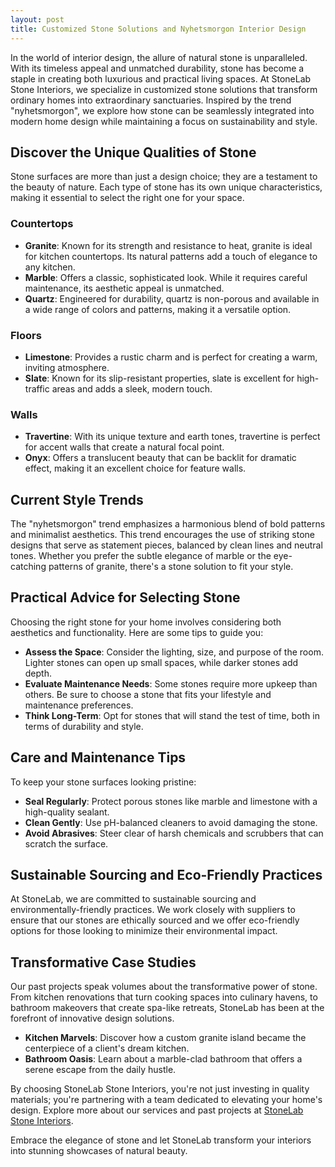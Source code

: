 ```yaml
---
layout: post
title: Customized Stone Solutions and Nyhetsmorgon Interior Design
---
```



In the world of interior design, the allure of natural stone is unparalleled. With its timeless appeal and unmatched durability, stone has become a staple in creating both luxurious and practical living spaces. At StoneLab Stone Interiors, we specialize in customized stone solutions that transform ordinary homes into extraordinary sanctuaries. Inspired by the trend "nyhetsmorgon", we explore how stone can be seamlessly integrated into modern home design while maintaining a focus on sustainability and style.

## Discover the Unique Qualities of Stone

Stone surfaces are more than just a design choice; they are a testament to the beauty of nature. Each type of stone has its own unique characteristics, making it essential to select the right one for your space.

### Countertops
- **Granite**: Known for its strength and resistance to heat, granite is ideal for kitchen countertops. Its natural patterns add a touch of elegance to any kitchen.
- **Marble**: Offers a classic, sophisticated look. While it requires careful maintenance, its aesthetic appeal is unmatched.
- **Quartz**: Engineered for durability, quartz is non-porous and available in a wide range of colors and patterns, making it a versatile option.

### Floors
- **Limestone**: Provides a rustic charm and is perfect for creating a warm, inviting atmosphere.
- **Slate**: Known for its slip-resistant properties, slate is excellent for high-traffic areas and adds a sleek, modern touch.

### Walls
- **Travertine**: With its unique texture and earth tones, travertine is perfect for accent walls that create a natural focal point.
- **Onyx**: Offers a translucent beauty that can be backlit for dramatic effect, making it an excellent choice for feature walls.

## Current Style Trends

The "nyhetsmorgon" trend emphasizes a harmonious blend of bold patterns and minimalist aesthetics. This trend encourages the use of striking stone designs that serve as statement pieces, balanced by clean lines and neutral tones. Whether you prefer the subtle elegance of marble or the eye-catching patterns of granite, there's a stone solution to fit your style.

## Practical Advice for Selecting Stone

Choosing the right stone for your home involves considering both aesthetics and functionality. Here are some tips to guide you:

- **Assess the Space**: Consider the lighting, size, and purpose of the room. Lighter stones can open up small spaces, while darker stones add depth.
- **Evaluate Maintenance Needs**: Some stones require more upkeep than others. Be sure to choose a stone that fits your lifestyle and maintenance preferences.
- **Think Long-Term**: Opt for stones that will stand the test of time, both in terms of durability and style.

## Care and Maintenance Tips

To keep your stone surfaces looking pristine:

- **Seal Regularly**: Protect porous stones like marble and limestone with a high-quality sealant.
- **Clean Gently**: Use pH-balanced cleaners to avoid damaging the stone.
- **Avoid Abrasives**: Steer clear of harsh chemicals and scrubbers that can scratch the surface.

## Sustainable Sourcing and Eco-Friendly Practices

At StoneLab, we are committed to sustainable sourcing and environmentally-friendly practices. We work closely with suppliers to ensure that our stones are ethically sourced and we offer eco-friendly options for those looking to minimize their environmental impact.

## Transformative Case Studies

Our past projects speak volumes about the transformative power of stone. From kitchen renovations that turn cooking spaces into culinary havens, to bathroom makeovers that create spa-like retreats, StoneLab has been at the forefront of innovative design solutions.

- **Kitchen Marvels**: Discover how a custom granite island became the centerpiece of a client's dream kitchen.
- **Bathroom Oasis**: Learn about a marble-clad bathroom that offers a serene escape from the daily hustle.

By choosing StoneLab Stone Interiors, you're not just investing in quality materials; you're partnering with a team dedicated to elevating your home's design. Explore more about our services and past projects at [StoneLab Stone Interiors](https://stonelab.se).

Embrace the elegance of stone and let StoneLab transform your interiors into stunning showcases of natural beauty.